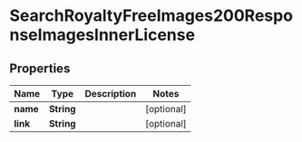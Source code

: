 

# SearchRoyaltyFreeImages200ResponseImagesInnerLicense


## Properties

| Name | Type | Description | Notes |
|------------ | ------------- | ------------- | -------------|
|**name** | **String** |  |  [optional] |
|**link** | **String** |  |  [optional] |



